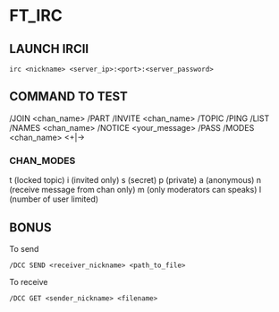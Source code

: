 # FT_IRC

## LAUNCH IRCII

```
irc <nickname> <server_ip>:<port>:<server_password>
```

## COMMAND TO TEST

/JOIN <chan_name>
/PART
/INVITE <nickname> <chan_name>
/TOPIC <topic of chan>
/PING <nickname>
/LIST
/NAMES <chan_name>
/NOTICE <nickname> <your_message>
/PASS <password>
/MODES <chan_name> <+|-><mode>

### CHAN_MODES

t (locked topic)
i (invited only)
s (secret)
p (private)
a (anonymous)
n (receive message from chan only)
m (only moderators can speaks)
l (number of user limited)

## BONUS

To send
```
/DCC SEND <receiver_nickname> <path_to_file>
```

To receive
```
/DCC GET <sender_nickname> <filename>
```
